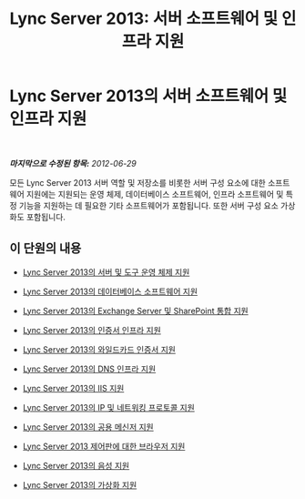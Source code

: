 ﻿---
title: 'Lync Server 2013: 서버 소프트웨어 및 인프라 지원'
TOCTitle: 서버 소프트웨어 및 인프라 지원
ms:assetid: 4ee5fe38-0191-4710-9aa2-df8895e8c51b
ms:mtpsurl: https://technet.microsoft.com/ko-kr/library/Gg398319(v=OCS.15)
ms:contentKeyID: 49303597
ms.date: 08/10/2015
mtps_version: v=OCS.15
ms.translationtype: HT
---

# Lync Server 2013의 서버 소프트웨어 및 인프라 지원

 

_**마지막으로 수정된 항목:** 2012-06-29_

모든 Lync Server 2013 서버 역할 및 저장소를 비롯한 서버 구성 요소에 대한 소프트웨어 지원에는 지원되는 운영 체제, 데이터베이스 소프트웨어, 인프라 소프트웨어 및 특정 기능을 지원하는 데 필요한 기타 소프트웨어가 포함됩니다. 또한 서버 구성 요소 가상화도 포함됩니다.

## 이 단원의 내용

  - [Lync Server 2013의 서버 및 도구 운영 체제 지원](lync-server-2013-server-and-tools-operating-system-support.md)

  - [Lync Server 2013의 데이터베이스 소프트웨어 지원](lync-server-2013-database-software-support.md)

  - [Lync Server 2013의 Exchange Server 및 SharePoint 통합 지원](lync-server-2013-exchange-and-sharepoint-integration-support.md)

  - [Lync Server 2013의 인증서 인프라 지원](lync-server-2013-certificate-infrastructure-support.md)

  - [Lync Server 2013의 와일드카드 인증서 지원](lync-server-2013-wildcard-certificate-support.md)

  - [Lync Server 2013의 DNS 인프라 지원](lync-server-2013-dns-infrastructure-support.md)

  - [Lync Server 2013의 IIS 지원](lync-server-2013-iis-support.md)

  - [Lync Server 2013의 IP 및 네트워킹 프로토콜 지원](lync-server-2013-ip-and-networking-protocol-support.md)

  - [Lync Server 2013의 공용 메신저 지원](lync-server-2013-public-instant-messaging-support.md)

  - [Lync Server 2013 제어판에 대한 브라우저 지원](lync-server-2013-browser-support-for-lync-server-control-panel.md)

  - [Lync Server 2013의 음성 지원](lync-server-2013-voice-support.md)

  - [Lync Server 2013의 가상화 지원](lync-server-2013-virtualization-support.md)

